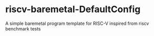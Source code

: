 # riscv-baremetal-DefaultConfig
A simple baremetal program template for RISC-V inspired from riscv benchmark tests
